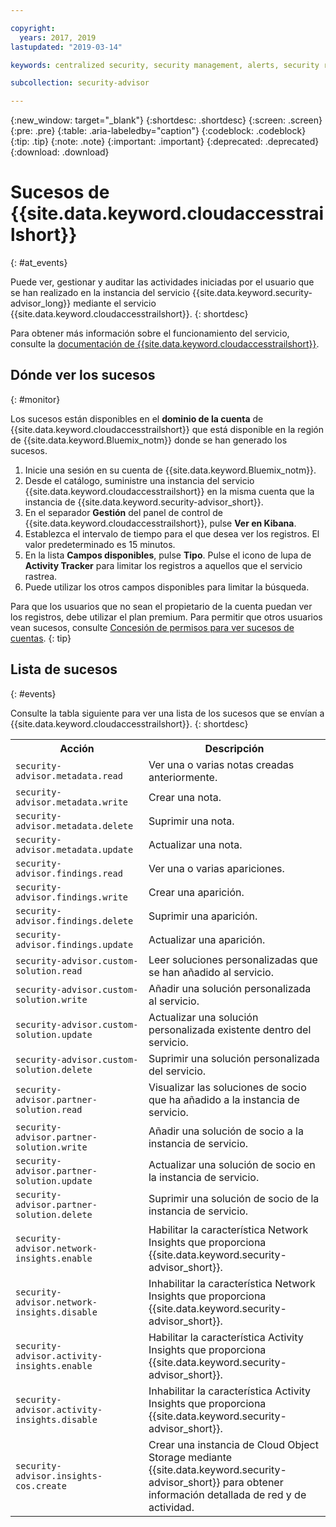 ```yaml
---

copyright:
  years: 2017, 2019
lastupdated: "2019-03-14"

keywords: centralized security, security management, alerts, security risk, insights, threat detection

subcollection: security-advisor

---
```


{:new_window: target="_blank"}
{:shortdesc: .shortdesc}
{:screen: .screen}
{:pre: .pre}
{:table: .aria-labeledby="caption"}
{:codeblock: .codeblock}
{:tip: .tip}
{:note: .note}
{:important: .important}
{:deprecated: .deprecated}
{:download: .download}



# Sucesos de {{site.data.keyword.cloudaccesstrailshort}}
{: #at_events}

Puede ver, gestionar y auditar las actividades iniciadas por el usuario que se han realizado en la instancia del servicio {{site.data.keyword.security-advisor_long}} mediante el servicio {{site.data.keyword.cloudaccesstrailshort}}.
{: shortdesc}

Para obtener más información sobre el funcionamiento del servicio, consulte la [documentación de {{site.data.keyword.cloudaccesstrailshort}}](/docs/services/cloud-activity-tracker/reference?topic=cloud-activity-tracker-getting-started-with-cla#getting-started-with-cla).


## Dónde ver los sucesos
{: #monitor}

Los sucesos están disponibles en el **dominio de la cuenta** de {{site.data.keyword.cloudaccesstrailshort}} que está disponible en la región de {{site.data.keyword.Bluemix_notm}} donde se han generado los sucesos.

1. Inicie una sesión en su cuenta de {{site.data.keyword.Bluemix_notm}}.
2. Desde el catálogo, suministre una instancia del servicio {{site.data.keyword.cloudaccesstrailshort}} en la misma cuenta que la instancia de {{site.data.keyword.security-advisor_short}}.
3. En el separador **Gestión** del panel de control de {{site.data.keyword.cloudaccesstrailshort}}, pulse **Ver en Kibana**.
4. Establezca el intervalo de tiempo para el que desea ver los registros. El valor predeterminado es 15 minutos.
5. En la lista **Campos disponibles**, pulse **Tipo**. Pulse el icono de lupa de **Activity Tracker** para limitar los registros a aquellos que el servicio rastrea.
6. Puede utilizar los otros campos disponibles para limitar la búsqueda.

Para que los usuarios que no sean el propietario de la cuenta puedan ver los registros, debe utilizar el plan premium. Para permitir que otros usuarios vean sucesos, consulte [Concesión de permisos para ver sucesos de cuentas](/docs/services/cloud-activity-tracker/how-to?topic=cloud-activity-tracker-grant_permissions#grant_permissions).
{: tip}

## Lista de sucesos
{: #events}

Consulte la tabla siguiente para ver una lista de los sucesos que se envían a {{site.data.keyword.cloudaccesstrailshort}}.
{: shortdesc}

<table>
  <tr>
    <th>Acción</th>
    <th>Descripción</th>
  </tr>
  <tr>
    <td><code>security-advisor.metadata.read</code></td>
    <td>Ver una o varias notas creadas anteriormente.</td>
  </tr>
  <tr>
    <td><code>security-advisor.metadata.write</code></td>
    <td>Crear una nota.</td>
  </tr>
  <tr>
    <td><code>security-advisor.metadata.delete</code></td>
    <td>Suprimir una nota.</td>
  </tr>
  <tr>
    <td><code>security-advisor.metadata.update</code></td>
    <td>Actualizar una nota.</td>
  </tr>
  <tr>
    <td><code>security-advisor.findings.read</code></td>
    <td>Ver una o varias apariciones.</td>
  </tr>
  <tr>
    <td><code>security-advisor.findings.write</code></td>
    <td>Crear una aparición.</td>
  </tr>
  <tr>
    <td><code>security-advisor.findings.delete</code></td>
    <td>Suprimir una aparición.</td>
  </tr>
  <tr>
    <td><code>security-advisor.findings.update</code></td>
    <td>Actualizar una aparición.</td>
  </tr>
  <tr>
    <td><code>security-advisor.custom-solution.read</code></td>
    <td>Leer soluciones personalizadas que se han añadido al servicio.</td>
  </tr>
  <tr>
    <td><code>security-advisor.custom-solution.write</code></td>
    <td>Añadir una solución personalizada al servicio.</td>
  </tr>
  <tr>
    <td><code>security-advisor.custom-solution.update</code></td>
    <td>Actualizar una solución personalizada existente dentro del servicio.</td>
  </tr>
  <tr>
    <td><code>security-advisor.custom-solution.delete</code></td>
    <td>Suprimir una solución personalizada del servicio.</td>
  </tr>
  <tr>
    <td><code>security-advisor.partner-solution.read</code></td>
    <td>Visualizar las soluciones de socio que ha añadido a la instancia de servicio.</td>
  </tr>
  <tr>
    <td><code>security-advisor.partner-solution.write</code></td>
    <td>Añadir una solución de socio a la instancia de servicio.</td>
  </tr>
  <tr>
    <td><code>security-advisor.partner-solution.update</code></td>
    <td>Actualizar una solución de socio en la instancia de servicio.</td>
  </tr>
  <tr>
    <td><code>security-advisor.partner-solution.delete</code></td>
    <td>Suprimir una solución de socio de la instancia de servicio.</td>
  </tr>
  <tr>
    <td><code>security-advisor.network-insights.enable</code></td>
    <td>Habilitar la característica Network Insights que proporciona {{site.data.keyword.security-advisor_short}}.</td>
  </tr>
  <tr>
    <td><code>security-advisor.network-insights.disable</code></td>
    <td>Inhabilitar la característica Network Insights que proporciona {{site.data.keyword.security-advisor_short}}.</td>
  </tr>
  <tr>
    <td><code>security-advisor.activity-insights.enable</code></td>
    <td>Habilitar la característica Activity Insights que proporciona {{site.data.keyword.security-advisor_short}}.</td>
  </tr>
  <tr>
    <td><code>security-advisor.activity-insights.disable</code></td>
    <td>Inhabilitar la característica Activity Insights que proporciona {{site.data.keyword.security-advisor_short}}.</td>
  </tr>
  <tr>
    <td><code>security-advisor.insights-cos.create</code></td>
    <td>Crear una instancia de Cloud Object Storage mediante {{site.data.keyword.security-advisor_short}} para obtener información detallada de red y de actividad.</td>
  </tr>
</table>
